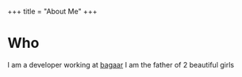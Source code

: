 +++
title = "About Me"
+++
# Who
 
I am a developer working at [bagaar](http://bagaar.be)
I am the father of 2 beautiful girls